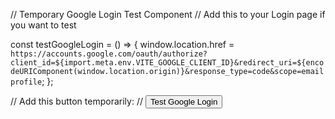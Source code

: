 // Temporary Google Login Test Component
// Add this to your Login page if you want to test

const testGoogleLogin = () => {
  window.location.href = `https://accounts.google.com/oauth/authorize?client_id=${import.meta.env.VITE_GOOGLE_CLIENT_ID}&redirect_uri=${encodeURIComponent(window.location.origin)}&response_type=code&scope=email profile`;
};

// Add this button temporarily:
// <button onClick={testGoogleLogin}>Test Google Login</button>
